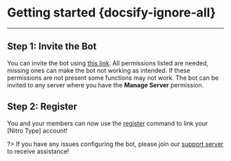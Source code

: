 # Getting started {docsify-ignore-all}
---

## **Step 1: Invite the Bot**
You can invite the bot using [this link](https://discord.com/oauth2/authorize?client_id=586645522614583306&permissions=134073664&scope=bot). All permissions listed are needed, missing ones can make the bot not working as intended. If these permissions are not present some functions may not work. The bot can be invited to any server where you have the **Manage Server** permission.

## **Step 2: Register**
You and your members can now use the [register](all/register.md) command to link your [Nitro Type] account!

?> If you have any issues configuring the bot, please join our [support server](https://discord.gg/35Gfhwe) to receive assistance!
